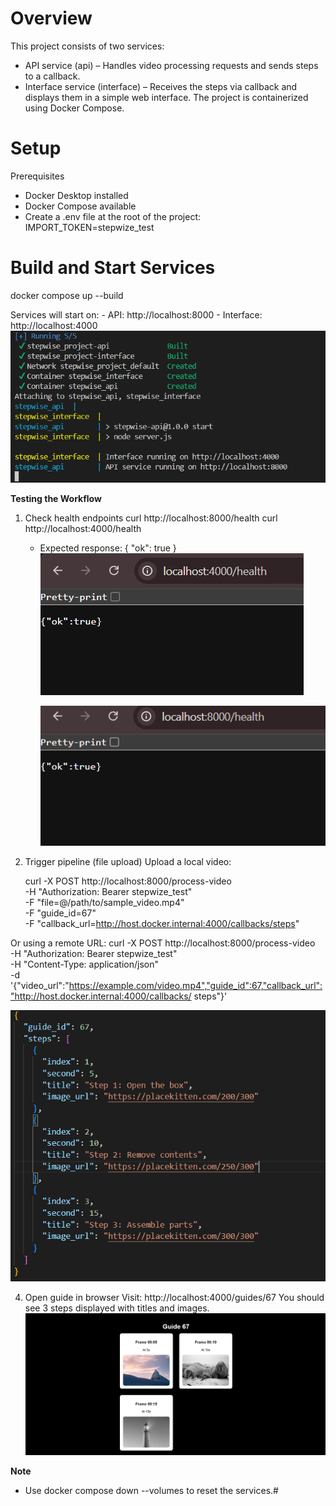 # **Overview**

This project consists of two services:
 - API service (api) – Handles video processing requests and sends steps to a callback.
 - Interface service (interface) – Receives the steps via callback and displays them in a simple web interface.
The project is containerized using Docker Compose.

# **Setup**
   Prerequisites
   - Docker Desktop installed
   - Docker Compose available
 - Create a .env file at the root of the project: IMPORT_TOKEN=stepwize_test


# **Build and Start Services**
   docker compose up --build

   Services will start on:
     - API: http://localhost:8000
     - Interface: http://localhost:4000
     ![api working](screenshots/api.png)

 **Testing the Workflow**
1. Check health endpoints
   curl http://localhost:8000/health
   curl http://localhost:4000/health

   - Expected response:
      { "ok": true }
      ![4000](screenshots/4000.png)

      ![8000](./screenshots/8000.png)

3. Trigger pipeline (file upload)
 Upload a local video:

   curl -X POST http://localhost:8000/process-video \
     -H "Authorization: Bearer stepwize_test" \
     -F "file=@/path/to/sample_video.mp4" \
     -F "guide_id=67" \
     -F "callback_url=http://host.docker.internal:4000/callbacks/steps"

 Or using a remote URL:
   curl -X POST http://localhost:8000/process-video \
     -H "Authorization: Bearer stepwize_test" \
     -H "Content-Type: application/json" \
     -d '{"video_url":"https://example.com/video.mp4","guide_id":67,"callback_url":"http://host.docker.internal:4000/callbacks/   steps"}'


![received json file](screenshots/jsonfile.png)

4. Open guide in browser
   Visit:
     http://localhost:4000/guides/67
   You should see 3 steps displayed with titles and images.
      ![frontend](screenshots/output.png)

**Note**
   - Use docker compose down --volumes 
      to reset the services.#


